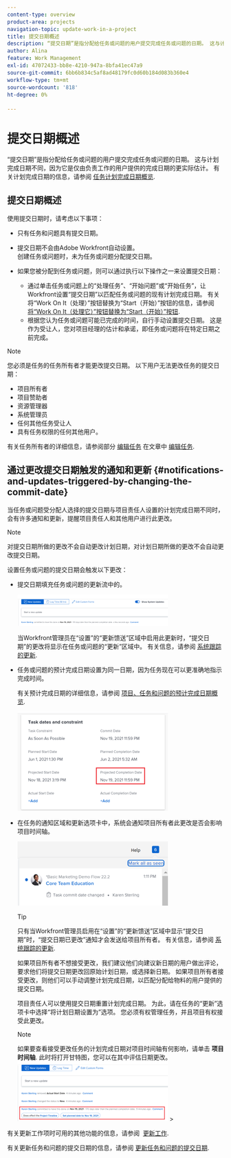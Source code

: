```yaml
---
content-type: overview
product-area: projects
navigation-topic: update-work-in-a-project
title: 提交日期概述
description: “提交日期”是指分配给任务或问题的用户提交完成任务或问题的日期。 这与计划完成日期不同，因为它是仅由负责工作的用户提供的完成日期的更实际估计。 有关计划完成日期的信息，请参阅：任务计划完成日期概览
author: Alina
feature: Work Management
exl-id: 47072433-bb8e-4210-947a-8bfa41ec47a9
source-git-commit: 6bb6b834c5af8ad48179fc0d60b184d083b360e4
workflow-type: tm+mt
source-wordcount: '818'
ht-degree: 0%

---
```


# 提交日期概述

“提交日期”是指分配给任务或问题的用户提交完成任务或问题的日期。 这与计划完成日期不同，因为它是仅由负责工作的用户提供的完成日期的更实际估计。 有关计划完成日期的信息，请参阅 [任务计划完成日期概览](../../../manage-work/tasks/task-information/task-planned-completion-date.md).

## 提交日期概述

使用提交日期时，请考虑以下事项：

* 只有任务和问题具有提交日期。
* 提交日期不会由Adobe Workfront自动设置。\
   创建任务或问题时，未为任务或问题分配提交日期。
* 如果您被分配到任务或问题，则可以通过执行以下操作之一来设置提交日期：

   * 通过单击任务或问题上的“处理任务”、“开始问题”或“开始任务”，让Workfront设置“提交日期”以匹配任务或问题的现有计划完成日期。 有关将“Work On It（处理）”按钮替换为“Start（开始）”按钮的信息，请参阅  [将“Work On It（处理它）”按钮替换为“Start（开始）”按钮](../../../people-teams-and-groups/create-and-manage-teams/work-on-it-button-to-start-button.md).
   * 根据您认为任务或问题可能已完成的时间，自行手动设置提交日期。 这是作为受让人，您对项目经理的估计和承诺，即任务或问题将在特定日期之前完成。

>[!NOTE]
>
>您必须是任务的任务所有者才能更改提交日期。 以下用户无法更改任务的提交日期：
>
>* 项目所有者
>* 项目赞助者
>* 资源管理器
>* 系统管理员
>* 任何其他任务受让人
>* 具有任务权限的任何其他用户。
>
>有关任务所有者的详细信息，请参阅部分 [编辑任务](../../../manage-work/tasks/manage-tasks/edit-tasks.md#assignments) 在文章中 [编辑任务](../../../manage-work/tasks/manage-tasks/edit-tasks.md).

## 通过更改提交日期触发的通知和更新 {#notifications-and-updates-triggered-by-changing-the-commit-date}

当任务或问题受分配人选择的提交日期与项目责任人设置的计划完成日期不同时，会有许多通知和更新，提醒项目责任人和其他用户进行此更改。

>[!NOTE]
>
>对提交日期所做的更改不会自动更改计划日期，对计划日期所做的更改不会自动更改提交日期。 

设置任务或问题的提交日期会触发以下更改：

* 提交日期填充任务或问题的更新流中的。

   ![](assets/update-stream-confirmation-that-commit-date-changed-nwe-350x73.png)

   当Workfront管理员在“设置”的“更新馈送”区域中启用此更新时，“提交日期”的更改将显示在任务或问题的“更新”区域中。 有关信息，请参阅 [系统跟踪的更新](../../../administration-and-setup/set-up-workfront/system-tracked-update-feeds/system-tracked-update-feeds.md).

* 任务或问题的预计完成日期设置为同一日期，因为任务现在可以更准确地指示完成时间。

   有关预计完成日期的详细信息，请参阅 [项目、任务和问题的预计完成日期概览](../../../manage-work/projects/planning-a-project/project-projected-completion-date.md).

   ![](assets/task-projected-completion-date-in-details-highlighted-nwe-350x230.png)

* 在任务的通知区域和更新选项卡中，系统会通知项目所有者此更改是否会影响项目时间轴。

   ![](assets/in-product-notification-commit-date-changed-nwe-350x149.png)

   <!--
  <p data-mc-conditions="QuicksilverOrClassic.Draft mode">(NOTE: the tip below is actually wrong and the updates feeds should not control this setting, but at this time it does, according to this issue in Hub: https://hub.workfront.com/issue/61e1aa5e0002a186fdd0a73a10db0fc3/updates?email-source=comm</p>
  -->

   >[!TIP]
   只有当Workfront管理员启用在“设置”的“更新馈送”区域中显示“提交日期”时，“提交日期已更改”通知才会发送给项目所有者。 有关信息，请参阅 [系统跟踪的更新](../../../administration-and-setup/set-up-workfront/system-tracked-update-feeds/system-tracked-update-feeds.md).

   如果项目所有者不想接受更改，我们建议他们向建议新日期的用户做出评论，要求他们将提交日期更改回原始计划日期，或选择新日期。 如果项目所有者接受更改，则他们可以手动调整计划完成日期，以匹配分配给物料的用户提供的提交日期。

   项目责任人可以使用提交日期重置计划完成日期。 为此，请在任务的“更新”选项卡中选择“将计划日期设置为”选项。 您必须有权管理任务，并且项目有权接受此更改。

   >[!NOTE]
   如果要查看接受更改任务的计划完成日期对项目时间轴有何影响，请单击 **项目时间轴**. 此时将打开甘特图，您可以在其中评估日期更改。
   ![](assets/project-owner-notification-update-stream-that-commit-date-affects-project-timeline-highlighted-nwe-350x139.png)  >

有关更新工作项时可用的其他功能的信息，请参阅  [更新工作](../../../workfront-basics/updating-work-items-and-viewing-updates/update-work.md). 

有关更新任务和问题的提交日期的信息，请参阅 [更新任务和问题的提交日期](../../../manage-work/projects/updating-work-in-a-project/update-commit-date-on-tasks-and-issues.md).

<!--
<div data-mc-conditions="QuicksilverOrClassic.Draft mode">
<h2>Update Commit Dates on tasks and issues</h2>
<p>(NOTE:&nbsp;moved to its own article) </p>
<p>Updating the Commit Date is identical for tasks and issues.</p>
<ol>
<li value="1"> <p>Go to a task or issue that you are assigned to as the <strong>Task Owner</strong>.</p> <p>For more information about finding out who the Task Owner for an issue or task is, see the section <a href="../../../manage-work/tasks/manage-tasks/edit-tasks.md#assignments" class="MCXref xref">Edit tasks</a> in the article <a href="../../../manage-work/tasks/manage-tasks/edit-tasks.md" class="MCXref xref">Edit tasks</a>.</p> </li>
<li value="2"> <p>Click Work on it in the task or issue header</p> <p>Or</p> <p>Click <strong>Start Task</strong> or <strong>Start Issue</strong> if the Work on it button has been customized in your environment to indicate that you are now working on the work item. </p> <p>At this time, the Commit Date and the Planned Completion Date of the task or issue are the same.</p> </li>
<li value="3"> <p data-mc-conditions="QuicksilverOrClassic.Quicksilver">(Optional) If you clicked Start Task or Start Issue, click <strong>Undo</strong> in the lower-left corner of the screen. The Commit Date is removed. </p> <p>For information about replacing the Work On&nbsp;It button with a Start button, see <span href="../../../people-teams-and-groups/create-and-manage-teams/work-on-it-button-to-start-button.md"><a href="../../../people-teams-and-groups/create-and-manage-teams/work-on-it-button-to-start-button.md" class="MCXref xref">Replace the Work On It button with a Start button</a></span>.</p> <note type="tip">
The option to undo your selection to start your work is not available when you click
<span style="font-weight: bold;" data-mc-conditions="QuicksilverOrClassic.Quicksilver">Work on it</span>.
</note> </li>
<li value="4"> <p> Expand the <strong>This will be done by</strong> date picker, and select a new Commit Date.</p>
<div>
<div data-mc-conditions="QuicksilverOrClassic.Quicksilver">
<p>Click <strong>Updates</strong> in the left panel, then click the <strong>Start a new update</strong>><strong>Commit Date</strong></p>
<p>Or</p>
<p>Click <strong>Task Details</strong> or <strong>Issue Details</strong> in the left panel, then double click&nbsp;<strong>Commit Date</strong> and select a new date from calendar. </p>
</div>
<p>The Commit Date and the Planned Completion date are no longer the same.</p>
<p>Instead, the Commit Date and the Projected Completion Date of the task or issue become the same.</p>
<p>The changes are saved automatically.</p>
<p>The Project Owner is notified that you have suggested a new Commit Date for the task or issue and can, at this time, update the Planned Completion Date of the task or issue to match the Commit Date you suggested. For information about the notifications and updates that are triggered by this change, see the section <a href="#notifications-and-updates-triggered-by-changing-the-commit-date" class="MCXref xref">Notifications and updates triggered by changing the Commit Date</a> in this article.</p>
</div> </li>
</ol>
</div>
-->
